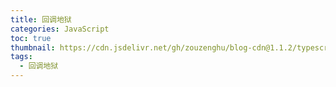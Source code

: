 ```yaml
---
title: 回调地狱
categories: JavaScript
toc: true
thumbnail: https://cdn.jsdelivr.net/gh/zouzenghu/blog-cdn@1.1.2/typescript/image/foreground_bluprint.svg
tags:
  - 回调地狱
---
```

